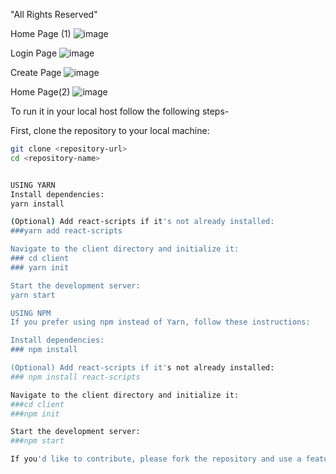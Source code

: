 "All Rights Reserved"

Home Page (1)
![image](https://github.com/user-attachments/assets/733804d8-1d01-4c94-b2b6-49aedd0f61fd)

Login Page
![image](https://github.com/user-attachments/assets/ec98d56a-b194-4351-85d4-8ddae0d949f1)

Create Page
![image](https://github.com/user-attachments/assets/c5bab4ac-a390-47b2-890e-c4b730bba2f3)

Home Page(2)
![image](https://github.com/user-attachments/assets/48731855-74e3-455b-b788-017942926070)



To run it in your local host follow the following steps-

First, clone the repository to your local machine:

```bash
git clone <repository-url>
cd <repository-name>


USING YARN
Install dependencies:
yarn install

(Optional) Add react-scripts if it's not already installed:
###yarn add react-scripts

Navigate to the client directory and initialize it:
### cd client
### yarn init

Start the development server:
yarn start

USING NPM
If you prefer using npm instead of Yarn, follow these instructions:

Install dependencies:
### npm install

(Optional) Add react-scripts if it's not already installed:
### npm install react-scripts

Navigate to the client directory and initialize it:
###cd client
###npm init

Start the development server:
###npm start

If you'd like to contribute, please fork the repository and use a feature branch. Pull requests are warmly welcome.
